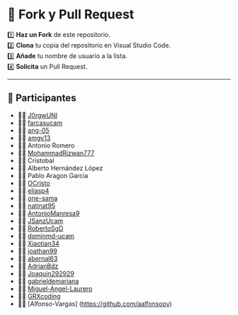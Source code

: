 # 🚀 Fork y Pull Request

1️⃣ **Haz un Fork** de este repositorio.  
2️⃣ **Clona** tu copia del repositorio en Visual Studio Code.  
3️⃣ **Añade** tu nombre de usuario a la lista.  
4️⃣ **Solicita** un Pull Request.  

---

## 👥 Participantes

- 🧑‍💻 [J0rgwUNI](https://github.com/J0rgwUNI)
- 🧑‍💻 [farcasucam](https://github.com/farcasucam)
- 🧑‍💻 [ang-05](https://github.com/ang-05)
- 🧑‍💻 [amgv13](https://github.com/amgv13)
- 🧑‍💻 Antonio Romero
- 🧑‍💻 [MohammadRizwan777](https://github.com/MohammadRizwan777)
- 🧑‍💻 Cristobal
- 🧑‍💻 Alberto Hernández López
- 🧑‍💻 Pablo Aragon Garcia
- 🧑‍💻 [OCristo](https://github.com/OCristo)
- 🧑‍💻 [eliasp4](https://github.com/eliasp4)
- 🧑‍💻 [one-sama](https://github.com/one-sama)
- 🧑‍💻 [natinat95](https://github.com/natinat95)
- 🧑‍💻 [AntonioManresa9](https://github.com/AntonioManresa9)
- 🧑‍💻 [JSanzUcam](https://github.com/JSanzUcam)
- 🧑‍💻 [RobertoSgD](https://github.com/RobertoSgD)
- 🧑‍💻 [dominmd-ucam](https://github.com/dominmd-ucam)
- 🧑‍💻 [Xiaotian34](https://github.com/Xiaotian34)
- 🧑‍💻 [joathan99](https://github.com/joathan99)
- 🧑‍💻 [abernal63](https://github.com/abernal63)
- 🧑‍💻 [AdrianBdz](https://github.com/AdrianBdz)
- 🧑‍💻 [Joaquin292929](https://github.com/Joaquin292929)
- 🧑‍💻 [gabrieldemariana](https://github.com/gabrieldemariana)
- 🧑‍💻 [Miguel-Angel-Laurero](https://github.com/Miguel-Angel-Laurero)
- 🧑‍💻 [GRXcoding](https://github.com/GRXcoding)
- 🧑‍💻 [Alfonso-Vargas] (https://github.com/aalfonsoov)
